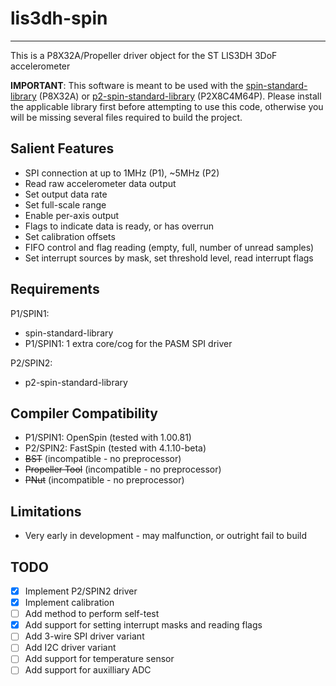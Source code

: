 # lis3dh-spin 
-------------

This is a P8X32A/Propeller driver object for the ST LIS3DH 3DoF accelerometer

**IMPORTANT**: This software is meant to be used with the [spin-standard-library](https://github.com/avsa242/spin-standard-library) (P8X32A) or [p2-spin-standard-library](https://github.com/avsa242/p2-spin-standard-library) (P2X8C4M64P). Please install the applicable library first before attempting to use this code, otherwise you will be missing several files required to build the project.

## Salient Features

* SPI connection at up to 1MHz (P1), ~5MHz (P2)
* Read raw accelerometer data output
* Set output data rate
* Set full-scale range
* Enable per-axis output
* Flags to indicate data is ready, or has overrun
* Set calibration offsets
* FIFO control and flag reading (empty, full, number of unread samples)
* Set interrupt sources by mask, set threshold level, read interrupt flags

## Requirements

P1/SPIN1:
* spin-standard-library
* P1/SPIN1: 1 extra core/cog for the PASM SPI driver

P2/SPIN2:
* p2-spin-standard-library

## Compiler Compatibility

* P1/SPIN1: OpenSpin (tested with 1.00.81)
* P2/SPIN2: FastSpin (tested with 4.1.10-beta)
* ~~BST~~ (incompatible - no preprocessor)
* ~~Propeller Tool~~ (incompatible - no preprocessor)
* ~~PNut~~ (incompatible - no preprocessor)

## Limitations

* Very early in development - may malfunction, or outright fail to build

## TODO

- [x] Implement P2/SPIN2 driver
- [x] Implement calibration
- [ ] Add method to perform self-test
- [x] Add support for setting interrupt masks and reading flags
- [ ] Add 3-wire SPI driver variant
- [ ] Add I2C driver variant
- [ ] Add support for temperature sensor
- [ ] Add support for auxilliary ADC
